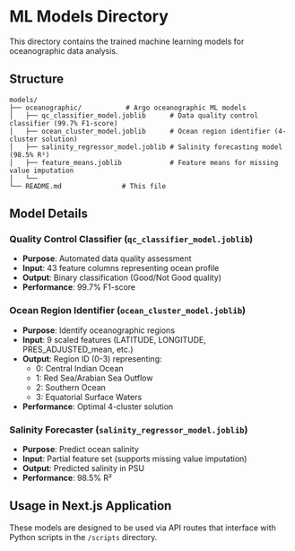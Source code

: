 # ML Models Directory

This directory contains the trained machine learning models for oceanographic data analysis.

## Structure

```
models/
├── oceanographic/           # Argo oceanographic ML models
│   ├── qc_classifier_model.joblib      # Data quality control classifier (99.7% F1-score)
│   ├── ocean_cluster_model.joblib      # Ocean region identifier (4-cluster solution)
│   ├── salinity_regressor_model.joblib # Salinity forecasting model (98.5% R²)
│   ├── feature_means.joblib            # Feature means for missing value imputation
│   └── 
└── README.md               # This file
```

## Model Details

### Quality Control Classifier (`qc_classifier_model.joblib`)
- **Purpose**: Automated data quality assessment
- **Input**: 43 feature columns representing ocean profile
- **Output**: Binary classification (Good/Not Good quality)
- **Performance**: 99.7% F1-score

### Ocean Region Identifier (`ocean_cluster_model.joblib`)
- **Purpose**: Identify oceanographic regions
- **Input**: 9 scaled features (LATITUDE, LONGITUDE, PRES_ADJUSTED_mean, etc.)
- **Output**: Region ID (0-3) representing:
  - 0: Central Indian Ocean
  - 1: Red Sea/Arabian Sea Outflow
  - 2: Southern Ocean
  - 3: Equatorial Surface Waters
- **Performance**: Optimal 4-cluster solution

### Salinity Forecaster (`salinity_regressor_model.joblib`)
- **Purpose**: Predict ocean salinity
- **Input**: Partial feature set (supports missing value imputation)
- **Output**: Predicted salinity in PSU
- **Performance**: 98.5% R²

## Usage in Next.js Application

These models are designed to be used via API routes that interface with Python scripts in the `/scripts` directory.
